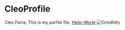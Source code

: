 # CleoProfile

Cleo Parra,
This is my porfile file.
[Hello-World](https://github.com/Cleoparra/Hello-World.git)
![OctoKitty](../p2-17SCleoparra/images/githuboctocat.jpg)
